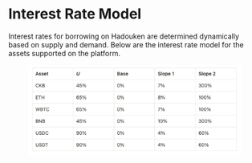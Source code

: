 # Interest Rate Model

Interest rates for borrowing on Hadouken are determined dynamically based on supply and demand. Below are the interest rate model for the assets supported on the platform.

<figure><img src="../.gitbook/assets/image (6).png" alt=""><figcaption></figcaption></figure>

